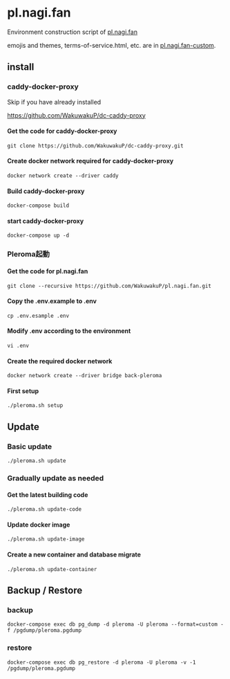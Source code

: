 # pl.nagi.fan

Environment construction script of [pl.nagi.fan](https://pl.nagi.fan)

emojis and themes, terms-of-service.html, etc. are in [pl.nagi.fan-custom](https://github.com/WakuwakuP/pl.nagi.fan-custom).

## install

### caddy-docker-proxy

Skip if you have already installed

<https://github.com/WakuwakuP/dc-caddy-proxy>

#### Get the code for caddy-docker-proxy

```shell
git clone https://github.com/WakuwakuP/dc-caddy-proxy.git
```

#### Create docker network required for caddy-docker-proxy

```
docker network create --driver caddy
```

#### Build caddy-docker-proxy

```
docker-compose build
```

#### start caddy-docker-proxy

```
docker-compose up -d
```

### Pleroma起動

#### Get the code for pl.nagi.fan

```shell
git clone --recursive https://github.com/WakuwakuP/pl.nagi.fan.git
```

#### Copy the .env.example to .env

```shell
cp .env.esample .env
```

#### Modify .env according to the environment

```shell
vi .env
```

#### Create the required docker network

```shell
docker network create --driver bridge back-pleroma
```

#### First setup

```shell
./pleroma.sh setup
```

## Update

### Basic update

```shell
./pleroma.sh update
```

### Gradually update as needed

#### Get the latest building code

```shell
./pleroma.sh update-code
```

#### Update docker image

```shell
./pleroma.sh update-image
```

#### Create a new container and database migrate

```shell
./pleroma.sh update-container
```

## Backup / Restore

### backup

```shell
docker-compose exec db pg_dump -d pleroma -U pleroma --format=custom -f /pgdump/pleroma.pgdump
```

### restore

```shell
docker-compose exec db pg_restore -d pleroma -U pleroma -v -1 /pgdump/pleroma.pgdump
```
